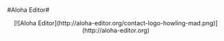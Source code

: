 #Aloha Editor#
<center>[![Aloha Editor](http://aloha-editor.org/contact-logo-howling-mad.png)](http://aloha-editor.org)</center>

